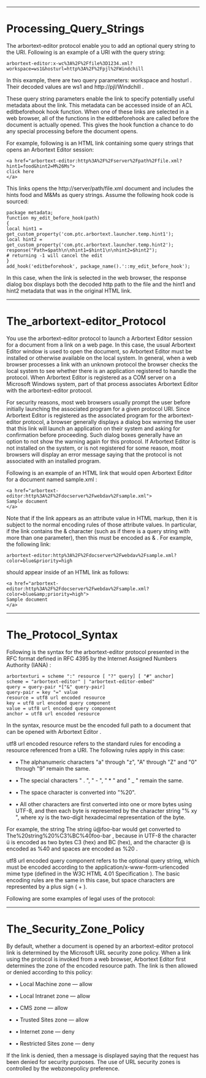 

---

# Processing_Query_Strings

The arbortext-editor protocol enable you to add an optional query string to the URI. Following is an example of a URI with the query string:

```
arbortext-editor:x-wc%3A%2F%2Ffile%3D1234.xml?workspace=ws1&hosturl=http%3A%2F%2Fpjl%2FWindchill
```

In this example, there are two query parameters: workspace and hosturl . Their decoded values are ws1 and http://pjl/Windchill .

These query string parameters enable the link to specify potentially useful metadata about the link. This metadata can be accessed inside of an ACL editbeforehook hook function. When one of these links are selected in a web browser, all of the functions in the editbeforehook are called before the document is actually opened. This gives the hook function a chance to do any special processing before the document opens.

For example, following is an HTML link containing some query strings that opens an Arbortext Editor session:

```
<a href="arbortext-editor:http%3A%2F%2Fserver%2Fpath%2Ffile.xml?hint1=food&hint2=M%26Ms">
click here
</a>
```

This links opens the http://server/path/file.xml document and includes the hints food and M&Ms as query strings. Assume the following hook code is sourced:

```
package metadata;
function my_edit_before_hook(path)
{
local hint1 = get_custom_property('com.ptc.arbortext.launcher.temp.hint1');
local hint2 = get_custom_property('com.ptc.arbortext.launcher.temp.hint2');
response("Path=$path\n\nhint1=$hint1\n\nhint2=$hint2");
# returning -1 will cancel the edit
}
add_hook('editbeforehook', package_name().'::my_edit_before_hook');
```

In this case, when the link is selected in the web browser, the response dialog box displays both the decoded http path to the file and the hint1 and hint2 metadata that was in the original HTML link.



---

# The_arbortext-editor_Protocol

You use the arbortext-editor protocol to launch a Arbortext Editor session for a document from a link on a web page. In this case, the usual Arbortext Editor window is used to open the document, so Arbortext Editor must be installed or otherwise available on the local system. In general, when a web browser processes a link with an unknown protocol the browser checks the local system to see whether there is an application registered to handle the protocol. When Arbortext Editor is registered as a COM server on a Microsoft Windows system, part of that process associates Arbortext Editor with the arbortext-editor protocol.

For security reasons, most web browsers usually prompt the user before initially launching the associated program for a given protocol URI. Since Arbortext Editor is registered as the associated program for the arbortext-editor protocol, a browser generally displays a dialog box warning the user that this link will launch an application on their system and asking for confirmation before proceeding. Such dialog boxes generally have an option to not show the warning again for this protocol. If Arbortext Editor is not installed on the system, or is not registered for some reason, most browsers will display an error message saying that the protocol is not associated with an installed program.

Following is an example of an HTML link that would open Arbortext Editor for a document named sample.xml :

```
<a href="arbortext-editor:http%3A%2F%2Fdocserver%2Fwebdav%2Fsample.xml">
Sample document
</a>
```

Note that if the link appears as an attribute value in HTML markup, then it is subject to the normal encoding rules of those attribute values. In particular, if the link contains the & character (such as if there is a query string with more than one parameter), then this must be encoded as &amp; . For example, the following link:

```
arbortext-editor:http%3A%2F%2Fdocserver%2Fwebdav%2Fsample.xml?color=blue&priority=high
```

should appear inside of an HTML link as follows:

```
<a href="arbortext-editor:http%3A%2F%2Fdocserver%2Fwebdav%2Fsample.xml?color=blue&amp;priority=high">
Sample document
</a>
```



---

# The_Protocol_Syntax

Following is the syntax for the arbortext-editor protocol presented in the RFC format defined in RFC 4395 by the Internet Assigned Numbers Authority (IANA) :

```
arbortexturi = scheme ":" resource [ "?" query] [ "#" anchor]
scheme = "arbortext-editor" | "arbortext-editor-embed"
query = query-pair *["&" query-pair]
query-pair = key "=" value
resource = utf8 url encoded resource
key = utf8 url encoded query component
value = utf8 url encoded query component
anchor = utf8 url encoded resource
```

In the syntax, resource must be the encoded full path to a document that can be opened with Arbortext Editor .

utf8 url encoded resource refers to the standard rules for encoding a resource referenced from a URI. The following rules apply in this case:

- • The alphanumeric characters "a" through "z", "A" through "Z" and "0" through "9" remain the same.

- • The special characters " . ", " - ", " * " and " _ " remain the same.

- • The space character is converted into "%20".

- • All other characters are first converted into one or more bytes using UTF-8, and then each byte is represented by the character string "% xy ", where xy is the two-digit hexadecimal representation of the byte.

For example, the string The string ü@foo-bar would get converted to The%20string%20%C3%BC%40foo-bar , because in UTF-8 the character ü is encoded as two bytes C3 (hex) and BC (hex), and the character @ is encoded as %40 and spaces are encoded as %20 .

utf8 url encoded query component refers to the optional query string, which must be encoded according to the application/x-www-form-urlencoded mime type (defined in the W3C HTML 4.01 Specification ). The basic encoding rules are the same in this case, but space characters are represented by a plus sign ( + ).

Following are some examples of legal uses of the protocol:



---

# The_Security_Zone_Policy

By default, whether a document is opened by an arbortext-editor protocol link is determined by the Microsoft URL security zone policy. When a link using the protocol is invoked from a web browser, Arbortext Editor first determines the zone of the encoded resource path. The link is then allowed or denied according to this policy:

- • Local Machine zone — allow

- • Local Intranet zone — allow

- • CMS zone — allow

- • Trusted Sites zone — allow

- • Internet zone — deny

- • Restricted Sites zone — deny

If the link is denied, then a message is displayed saying that the request has been denied for security purposes. The use of URL security zones is controlled by the webzonepolicy preference.